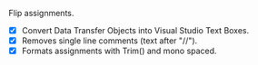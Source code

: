 Flip assignments.

* [x] Convert Data Transfer Objects into Visual Studio Text Boxes.
* [x] Removes single line comments (text after "//").
* [x] Formats assignments with Trim() and mono spaced.

